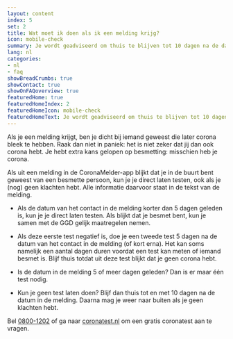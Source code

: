```yaml
---
layout: content
index: 5
set: 2
title: Wat moet ik doen als ik een melding krijg?
icon: mobile-check
summary: Je wordt geadviseerd om thuis te blijven tot 10 dagen na de datum van het contact. Heb je klachten? Laat je dan testen.  
lang: nl
categories:
- nl
- faq
showBreadCrumbs: true
showContact: true
showOnFAQoverview: true
featuredHome: true
featuredHomeIndex: 2
featuredHomeIcon: mobile-check
featuredHomeText: Je wordt geadviseerd om thuis te blijven tot 10 dagen na de datum van het contact. Heb je klachten? Laat je dan testen.
---
```

Als je een melding krijgt, ben je dicht bij iemand geweest die later corona bleek te hebben. Raak dan niet in paniek: het is niet zeker dat jij dan ook corona hebt. Je hebt extra kans gelopen op besmetting: misschien heb je corona.

Als uit een melding in de CoronaMelder-app blijkt dat je in de buurt bent geweest van een besmette persoon, kun je je direct laten testen, ook als je (nog) geen klachten hebt. Alle informatie daarvoor staat in de tekst van de melding.

- Als de datum van het contact in de melding korter dan 5 dagen geleden is, kun je je  direct laten testen. Als blijkt dat je besmet bent, kun je samen met de GGD gelijk maatregelen nemen.

- Als deze eerste test negatief is, doe je een tweede test 5 dagen na de datum van het contact in de melding (of kort erna). Het kan soms namelijk een aantal dagen duren voordat een test kan meten of iemand besmet is. Blijf thuis totdat uit deze test blijkt dat je geen corona hebt.

- Is de datum in de melding 5 of meer dagen geleden? Dan is er maar één test nodig. 

- Kun je geen test laten doen? Blijf dan thuis tot en met 10 dagen na de datum in de melding. Daarna mag je weer naar buiten als je geen klachten hebt.
 
Bel [0800-1202](tel:+318001202) of ga naar [coronatest.nl](https://www.coronatest.nl) om een gratis coronatest aan te vragen.
